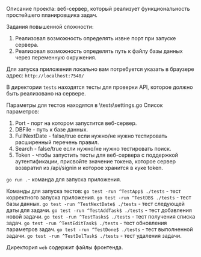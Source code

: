 Описание проекта: веб-сервер, который реализует функциональность простейшего планировщика задач.

Задания повышенной сложности:
1. Реализовал возможность определять извне порт при запуске сервера.
2. Реализовал возможность определять путь к файлу базы данных через переменную окружения.

Для запуска приложения локально вам потребуется указать в браузере адрес: `http://localhost:7540/`

В директории `tests` находятся тесты для проверки API, которое должно быть реализовано на сервере.

Параметры для тестов находятся в \tests\settings.go
Список параметров:
1. Port - порт на котором запустится веб-сервер.
2. DBFile - путь к базе данных.
3. FullNextDate - false/true если нужно/не нужно тестировать расширенный перечень правил.
4. Search - false/true если нужно/не нужно тестировать поиск.
5. Token - чтобы запустить тесты для веб-сервера с поддержкой аутентификации, присвойте значение токена, которое сервер возвратил из /api/signin и которое хранится в куке token.


`go run .`- команда для запуска приложения.

Команды для запуска тестов:
`go test -run ^TestApp$ ./tests` - тест корректного запуска приложения.
`go test -run ^TestDB$ ./tests` - тест базы данных.
`go test -run ^TestNextDate$ ./tests` - тест следующей даты для задачи.
`go test -run ^TestAddTask$ ./tests` - тест добавления новой задачи.
`go test -run ^TestTasks$ ./tests` - тест получения списка задач.
`go test -run ^TestEditTask$ ./tests` - тест обновления параметров задач.
`go test -run ^TestDone$ ./tests` - тест выполненной задачи.
`go test -run ^TestDelTask$ ./tests` - тест удаления задачи.



Директория `web` содержит файлы фронтенда.

